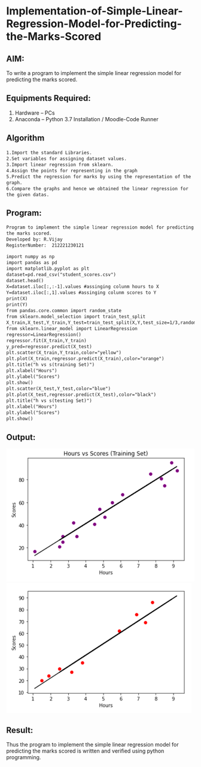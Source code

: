# Implementation-of-Simple-Linear-Regression-Model-for-Predicting-the-Marks-Scored

## AIM:
To write a program to implement the simple linear regression model for predicting the marks scored.

## Equipments Required:
1. Hardware – PCs
2. Anaconda – Python 3.7 Installation / Moodle-Code Runner

## Algorithm
~~~
1.Import the standard Libraries.
2.Set variables for assigning dataset values.
3.Import linear regression from sklearn.
4.Assign the points for representing in the graph
5.Predict the regression for marks by using the representation of the graph.
6.Compare the graphs and hence we obtained the linear regression for the given datas.  
~~~

## Program:
~~~
Program to implement the simple linear regression model for predicting the marks scored.
Developed by: R.Vijay
RegisterNumber:  212221230121
~~~
~~~
import numpy as np
import pandas as pd
import matplotlib.pyplot as plt
dataset=pd.read_csv("student_scores.csv")
dataset.head()
X=dataset.iloc[:,:-1].values #assinging colunm hours to X
Y=dataset.iloc[:,1].values #assinging colunm scores to Y
print(X)
print(Y)
from pandas.core.common import random_state
from sklearn.model_selection import train_test_split
X_train,X_test,Y_train,Y_test=train_test_split(X,Y,test_size=1/3,random_state=0)
from sklearn.linear_model import LinearRegression
regressor=LinearRegression()
regressor.fit(X_train,Y_train)
y_pred=regressor.predict(X_test)
plt.scatter(X_train,Y_train,color="yellow")
plt.plot(X_train,regressor.predict(X_train),color="orange")
plt.title("h vs s(training Set)")
plt.xlabel("Hours")
plt.ylabel("Scores")
plt.show()
plt.scatter(X_test,Y_test,color="blue")
plt.plot(X_test,regressor.predict(X_test),color="black")
plt.title("h vs s(testing Set)")
plt.xlabel("Hours")
plt.ylabel("Scores")
plt.show()
~~~

## Output:
![pic 1](https://github.com/vijay21500269/Implementation-of-Simple-Linear-Regression-Model-for-Predicting-the-Marks-Scored/blob/main/pic%2001.png)
![pic 2](https://github.com/vijay21500269/Implementation-of-Simple-Linear-Regression-Model-for-Predicting-the-Marks-Scored/blob/main/pic%2002.png)

## Result:
Thus the program to implement the simple linear regression model for predicting the marks scored is written and verified using python programming.
